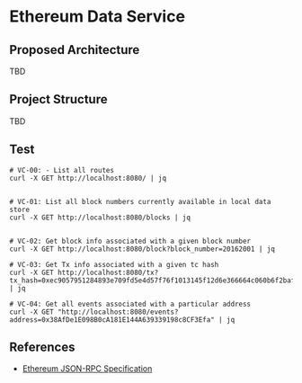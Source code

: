 # Ethereum Data Service

## Proposed Architecture

TBD 

##  Project Structure

TBD

## Test

```
# VC-00: - List all routes 
curl -X GET http://localhost:8080/ | jq 


# VC-01: List all block numbers currently available in local data store
curl -X GET http://localhost:8080/blocks | jq


# VC-02: Get block info associated with a given block number 
curl -X GET http://localhost:8080/block?block_number=20162001 | jq

# VC-03: Get Tx info associated with a given tc hash
curl -X GET http://localhost:8080/tx?tx_hash=0xec9057951284893e709fd5e4d57f76f1013145f12d6e366664c060b6f2baf559 | jq

# VC-04: Get all events associated with a particular address
curl -X GET "http://localhost:8080/events?address=0x38AfDe1E098B0cA181E144A639339198c8CF3Efa" | jq

```


## References

* [Ethereum JSON-RPC Specification](https://ethereum.github.io/execution-apis/api-documentation/)


